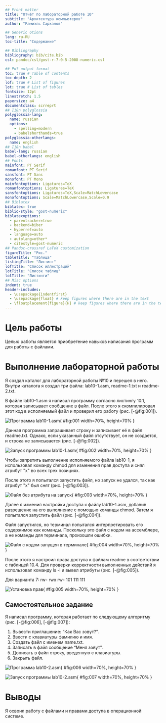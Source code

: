 ```yaml
---
## Front matter
title: "Отчёт по лабораторной работе 10"
subtitle: "Архитектура компьютеров"
author: "Рамиэль Сарханов"

## Generic otions
lang: ru-RU
toc-title: "Содержание"

## Bibliography
bibliography: bib/cite.bib
csl: pandoc/csl/gost-r-7-0-5-2008-numeric.csl

## Pdf output format
toc: true # Table of contents
toc-depth: 2
lof: true # List of figures
lot: true # List of tables
fontsize: 12pt
linestretch: 1.5
papersize: a4
documentclass: scrreprt
## I18n polyglossia
polyglossia-lang:
  name: russian
  options:
	- spelling=modern
	- babelshorthands=true
polyglossia-otherlangs:
  name: english
## I18n babel
babel-lang: russian
babel-otherlangs: english
## Fonts
mainfont: PT Serif
romanfont: PT Serif
sansfont: PT Sans
monofont: PT Mono
mainfontoptions: Ligatures=TeX
romanfontoptions: Ligatures=TeX
sansfontoptions: Ligatures=TeX,Scale=MatchLowercase
monofontoptions: Scale=MatchLowercase,Scale=0.9
## Biblatex
biblatex: true
biblio-style: "gost-numeric"
biblatexoptions:
  - parentracker=true
  - backend=biber
  - hyperref=auto
  - language=auto
  - autolang=other*
  - citestyle=gost-numeric
## Pandoc-crossref LaTeX customization
figureTitle: "Рис."
tableTitle: "Таблица"
listingTitle: "Листинг"
lofTitle: "Список иллюстраций"
lotTitle: "Список таблиц"
lolTitle: "Листинги"
## Misc options
indent: true
header-includes:
  - \usepackage{indentfirst}
  - \usepackage{float} # keep figures where there are in the text
  - \floatplacement{figure}{H} # keep figures where there are in the text
---
```


# Цель работы

Целью работы является приобретение навыков написания программ для работы с файлами.

# Выполнение лабораторной работы

Я создал каталог для лабораторной работы №10 и перешел в него. 
Внутри каталога я создал три файла: lab10-1.asm, readme-1.txt и readme-2.txt.

В файле lab10-1.asm я написал программу согласно листингу 10.1, 
которая записывает сообщение в файл. После этого я скомпилировал этот код в 
исполняемый файл и проверил его работу (рис. [-@fig:001]).

![Программа lab10-1.asm](image/01.png){ #fig:001 width=70%, height=70% }

Данная программа запрашивает строку и записывает её в файл readme.txt. 
Однако, если указанный файл отсутствует, он не создается, и строка не записывается (рис. [-@fig:002]).

![Запуск программы lab10-1.asm](image/02.png){ #fig:002 width=70%, height=70% }

Чтобы запретить выполнение исполняемого файла lab10-1, я использовал команду chmod для изменения прав доступа и снял атрибут "x" во всех трех позициях. 

После этого я попытался запустить файл, но запуск не удался, так как атрибут "x" был снят (рис. [-@fig:003]).

![Файл без атрибута на запуск](image/03.png){ #fig:003 width=70%, height=70% }

Далее я изменил настройки доступа к файлу lab10-1.asm, добавив разрешение на его выполнение с помощью команды chmod. Затем я попытался запустить файл (рис. [-@fig:004]). 

Файл запустился, но терминал попытался интерпретировать его содержимое как команды. Поскольку это файл с кодом на ассемблере, а не команды для терминала, произошли ошибки.

![Файл с кодом запущен в терминале](image/04.png){ #fig:004 width=70%, height=70% }

После этого я настроил права доступа к файлам readme в соответствии с таблицей 10.4. Для проверки корректности выполненных действий я использовал команду ls -l и вывел атрибуты (рис. [-@fig:005]).

Для варианта 7: rw- rwx rw- 101 111 111

![Установка прав](image/05.png){ #fig:005 width=70%, height=70% }

## Самостоятельное задание

Я написал программу, которая работает по следующему алгоритму (рис. [-@fig:006], [-@fig:007]):

1. Вывести приглашение: “Как Вас зовут?”.
2. Ввести с клавиатуры фамилию и имя.
3. Создать файл с именем name.txt.
4. Записать в файл сообщение “Меня зовут”.
5. Дописать в файл строку, введенную с клавиатуры.
6. Закрыть файл.

![Программа lab10-2.asm](image/06.png){ #fig:006 width=70%, height=70% }

![Запуск программы lab10-2.asm](image/07.png){ #fig:007 width=70%, height=70% }

# Выводы

Я освоил работу с файлами и правами доступа в операционной системе.

